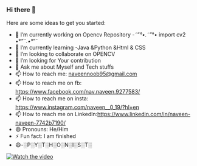 ### Hi there 👋

Here are some ideas to get you started:

- 🔭 I’m currently working on Opencv Repository -˜”*°•.˜”*°• import cv2 •°*”˜.•°*”˜
- 🌱 I’m currently learning -Java &Python &Html & CSS
- 👯 I’m looking to collaborate on OPENCV
- 🤔 I’m looking for Your contribution
- 💬 Ask me about Myself and Tech stuffs
- 📫 How to reach me:  naveennoob95@gmail.com 
- 📫 How to reach me on fb:      https://www.facebook.com/nav.naveen.9277583/
- 📫 How to reach me on insta:   https://www.instagram.com/naveen__0_19/?hl=en
- 📫 How to reach me on Linkedln:https://www.linkedin.com/in/naveen-naveen-7742b7190/
- 😄 Pronouns: He/Him
- ⚡ Fun fact: I am finished
- 😄-░P░Y░T░H░O░N░I░S░T░

[![Watch the video](https://img.youtube.com/vi/r2vVsF4LS_I/0.jpg)](https://www.youtube.com/watch?v=r2vVsF4LS_I&t=1s)

